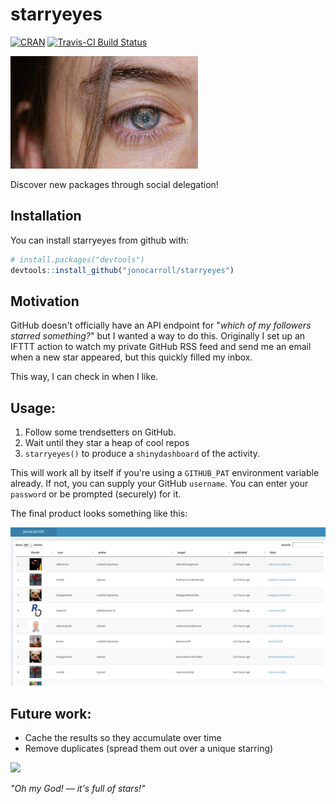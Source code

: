 # starryeyes

[![CRAN](https://www.r-pkg.org/badges/version/starryeyes)]()
[![Travis-CI Build Status](https://travis-ci.org/jonocarroll/starryeyes.svg?branch=master)](https://travis-ci.org/jonocarroll/starryeyes)

![](./man/figures/starsinhereyes_banner.jpg)

Discover new packages through social delegation! 

## Installation

You can install starryeyes from github with:

``` r
# install.packages("devtools")
devtools::install_github("jonocarroll/starryeyes")
```

## Motivation

GitHub doesn't officially have an API endpoint for "_which of my followers starred something?_" but I wanted a way to do this. Originally I set up an IFTTT action to watch my private GitHub RSS feed and send me an email when a new star appeared, but this quickly filled my inbox.

This way, I can check in when I like.


## Usage:

1. Follow some trendsetters on GitHub.
2. Wait until they star a heap of cool repos
3. `starryeyes()` to produce a `shinydashboard` of the activity.

This will work all by itself if you're using a `GITHUB_PAT` environment variable already. If not, you can supply your GitHub `username`. You can enter your `password` or be prompted (securely) for it.

The final product looks something like this:

![](./man/figures/shinydashboard.png)

## Future work:

- Cache the results so they accumulate over time
- Remove duplicates (spread them out over a unique starring)


![](./man/figures/fullofstars.gif)

_"Oh my God! — it's full of stars!"_
